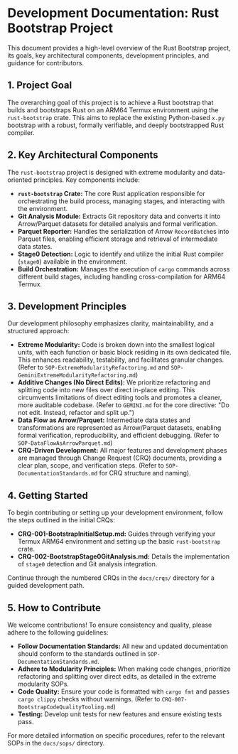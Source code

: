 # Development Documentation: Rust Bootstrap Project

This document provides a high-level overview of the Rust Bootstrap project, its goals, key architectural components, development principles, and guidance for contributors.

## 1. Project Goal

The overarching goal of this project is to achieve a Rust bootstrap that builds and bootstraps Rust on an ARM64 Termux environment using the `rust-bootstrap` crate. This aims to replace the existing Python-based `x.py` bootstrap with a robust, formally verifiable, and deeply bootstrapped Rust compiler.

## 2. Key Architectural Components

The `rust-bootstrap` project is designed with extreme modularity and data-oriented principles. Key components include:

*   **`rust-bootstrap` Crate:** The core Rust application responsible for orchestrating the build process, managing stages, and interacting with the environment.
*   **Git Analysis Module:** Extracts Git repository data and converts it into Arrow/Parquet datasets for detailed analysis and formal verification.
*   **Parquet Reporter:** Handles the serialization of Arrow `RecordBatch`es into Parquet files, enabling efficient storage and retrieval of intermediate data states.
*   **Stage0 Detection:** Logic to identify and utilize the initial Rust compiler (`stage0`) available in the environment.
*   **Build Orchestration:** Manages the execution of `cargo` commands across different build stages, including handling cross-compilation for ARM64 Termux.

## 3. Development Principles

Our development philosophy emphasizes clarity, maintainability, and a structured approach:

*   **Extreme Modularity:** Code is broken down into the smallest logical units, with each function or basic block residing in its own dedicated file. This enhances readability, testability, and facilitates granular changes. (Refer to `SOP-ExtremeModularityRefactoring.md` and `SOP-GeminiExtremeModularityRefactoring.md`)
*   **Additive Changes (No Direct Edits):** We prioritize refactoring and splitting code into new files over direct in-place editing. This circumvents limitations of direct editing tools and promotes a cleaner, more auditable codebase. (Refer to `GEMINI.md` for the core directive: "Do not edit. Instead, refactor and split up.")
*   **Data Flow as Arrow/Parquet:** Intermediate data states and transformations are represented as Arrow/Parquet datasets, enabling formal verification, reproducibility, and efficient debugging. (Refer to `SOP-DataFlowAsArrowParquet.md`)
*   **CRQ-Driven Development:** All major features and development phases are managed through Change Request (CRQ) documents, providing a clear plan, scope, and verification steps. (Refer to `SOP-DocumentationStandards.md` for CRQ structure and naming).

## 4. Getting Started

To begin contributing or setting up your development environment, follow the steps outlined in the initial CRQs:

*   **CRQ-001-BootstrapInitialSetup.md:** Guides through verifying your Termux ARM64 environment and setting up the basic `rust-bootstrap` crate.
*   **CRQ-002-BootstrapStage0GitAnalysis.md:** Details the implementation of `stage0` detection and Git analysis integration.

Continue through the numbered CRQs in the `docs/crqs/` directory for a guided development path.

## 5. How to Contribute

We welcome contributions! To ensure consistency and quality, please adhere to the following guidelines:

*   **Follow Documentation Standards:** All new and updated documentation should conform to the standards outlined in `SOP-DocumentationStandards.md`.
*   **Adhere to Modularity Principles:** When making code changes, prioritize refactoring and splitting over direct edits, as detailed in the extreme modularity SOPs.
*   **Code Quality:** Ensure your code is formatted with `cargo fmt` and passes `cargo clippy` checks without warnings. (Refer to `CRQ-007-BootstrapCodeQualityTooling.md`)
*   **Testing:** Develop unit tests for new features and ensure existing tests pass.

For more detailed information on specific procedures, refer to the relevant SOPs in the `docs/sops/` directory.
